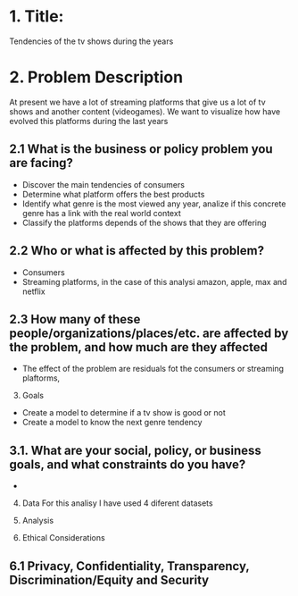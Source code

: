 # 1. Title:
Tendencies of the tv shows during the years

# 2. Problem Description
At present we have a lot of streaming platforms that give us a lot of tv shows and another content (videogames). We want to visualize how have evolved this platforms during the last years
## 2.1 What is the business or policy problem you are facing?
- Discover the main tendencies of consumers
- Determine what platform offers the best products 
- Identify what genre is the most viewed any year, analize if this concrete genre has a link with the real world context
- Classify the platforms depends of the shows that they are offering 
## 2.2 Who or what is affected by this problem?
- Consumers
- Streaming platforms, in the case of this analysi amazon, apple, max and netflix
## 2.3 How many of these people/organizations/places/etc. are affected by the problem, and how much are they affected
- The effect of the problem are residuals fot the consumers or streaming plaftorms, 

3. Goals
- Create a model to determine if a tv show is good or not
- Create a model to know the next genre tendency
## 3.1. What are your social, policy, or business goals, and what constraints do you have?
- 

4. Data
For this analisy I have used 4 diferent datasets

5. Analysis

6. Ethical Considerations

## 6.1 Privacy, Confidentiality, Transparency, Discrimination/Equity and Security
